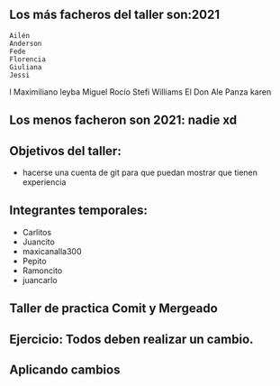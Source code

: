 ## Los más facheros del taller son:2021

    Ailén
    Anderson
    Fede
    Florencia
    Giuliana
    Jessi
l    Maximiliano leyba
    Miguel
    Rocío
    Stefi
    Williams
    El Don Ale Panza
karen 



## Los menos facheron son 2021: nadie xd


## Objetivos del taller:
 * hacerse una cuenta de git para que puedan mostrar que tienen experiencia
 
## Integrantes temporales:
* Carlitos
* Juancito
*  maxicanalla300
* Pepito
* Ramoncito
* juancarlo

## Taller de practica Comit y Mergeado
## Ejercicio: Todos deben realizar un cambio. 
## Aplicando cambios

